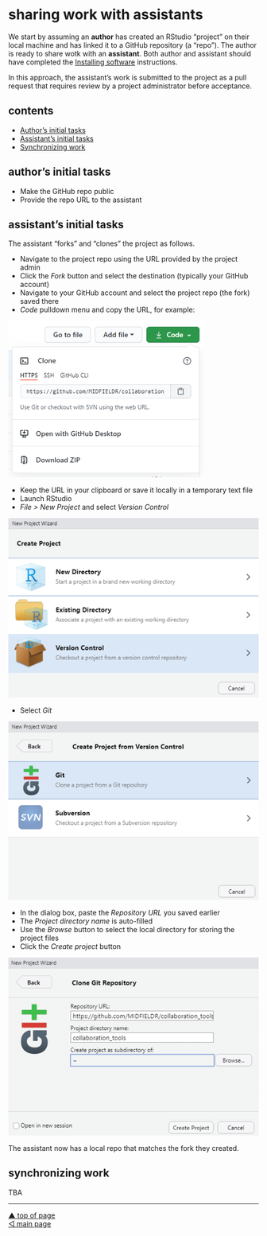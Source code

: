 sharing work with assistants
================

We start by assuming an **author** has created an RStudio “project” on
their local machine and has linked it to a GitHub repository (a “repo”).
The author is ready to share wotk with an **assistant**. Both author and
assistant should have completed the [Installing
software](p001-install-software.md) instructions.

In this approach, the assistant’s work is submitted to the project as a
pull request that requires review by a project administrator before
acceptance.

## contents

-   [Author’s initial tasks](#authors-initial-tasks)
-   [Assistant’s initial tasks](#assistants-initial-tasks)
-   [Synchronizing work](#synchronizing-work)

## author’s initial tasks

-   Make the GitHub repo public  
-   Provide the repo URL to the assistant

## assistant’s initial tasks

The assistant “forks” and “clones” the project as follows.

-   Navigate to the project repo using the URL provided by the project
    admin
-   Click the *Fork* button and select the destination (typically your
    GitHub account)  
-   Navigate to your GitHub account and select the project repo (the
    fork) saved there
-   *Code* pulldown menu and copy the URL, for example:

![](../resources/git-collab-001.png)

-   Keep the URL in your clipboard or save it locally in a temporary
    text file
-   Launch RStudio
-   *File &gt; New Project* and select *Version Control*

![](../resources/git-collab-002.png)

-   Select *Git*

![](../resources/git-collab-003.png)

-   In the dialog box, paste the *Repository URL* you saved earlier
-   The *Project directory name* is auto-filled
-   Use the *Browse* button to select the local directory for storing
    the project files
-   Click the *Create project* button

![](../resources/git-collab-004.png)

The assistant now has a local repo that matches the fork they created.

## synchronizing work

TBA

------------------------------------------------------------------------

<a href="#top">▲ top of page</a>  
[◁ main page](../README.md)
